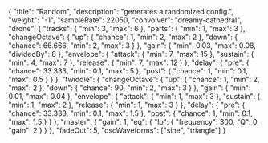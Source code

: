 {
  "title": "Random",
  "description": "generates a randomized config.",
  "weight": "-1",
  "sampleRate": 22050,
  "convolver": "dreamy-cathedral",
  "drone": {
    "tracks": {
      "min": 3,
      "max": 6
    },
    "parts": {
      "min": 1,
      "max": 3
    },
    "changeOctave": {
      "up": {
        "chance": 1,
        "min": 2,
        "max": 2
      },
      "down": {
        "chance": 66.666,
        "min": 2,
        "max": 3
      }
    },
    "gain": {
      "min": 0.03,
      "max": 0.08,
      "dividedBy": 8
    },
    "envelope": {
      "attack": {
        "min": 7,
        "max": 15
      },
      "sustain": {
        "min": 4,
        "max": 7
      },
      "release": {
        "min": 7,
        "max": 12
      }
    },
    "delay": {
      "pre": {
        "chance": 33.333,
        "min": 0.1,
        "max": 5
      },
      "post": {
        "chance": 1,
        "min": 0.1,
        "max": 0.5
      }
    }
  },
  "twiddle": {
    "changeOctave": {
      "up": {
        "chance": 1,
        "min": 2,
        "max": 2
      },
      "down": {
        "chance": 90,
        "min": 2,
        "max": 3
      }
    },
    "gain": {
      "min": 0.01,
      "max": 0.04
    },
    "envelope": {
      "attack": {
        "min": 1,
        "max": 3
      },
      "sustain": {
        "min": 1,
        "max": 2
      },
      "release": {
        "min": 1,
        "max": 3
      }
    },
    "delay": {
      "pre": {
        "chance": 33.333,
        "min": 0.1,
        "max": 1.5
      },
      "post": {
        "chance": 1,
        "min": 0.1,
        "max": 1.5
      }
    }
  },
  "master": {
    "gain": 1,
    "eq": {
      "lp": {
        "frequency": 300,
        "Q": 0,
        "gain": 2
      }
    }
  },
  "fadeOut": 5,
  "oscWaveforms": ["sine", "triangle"]
}
